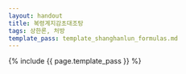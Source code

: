```yaml
---
layout: handout
title: 복령계지감초대조탕
tags: 상한론, 처방
template_pass: template_shanghanlun_formulas.md
---
```



{% include {{ page.template_pass }} %}